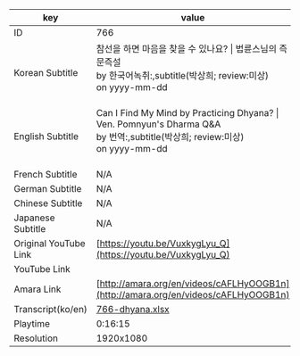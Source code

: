|  key  |  value  |
|-------|---------|
| ID            | 766 |
| Korean Subtitle | 참선을 하면 마음을 찾을 수 있나요? \| 법륜스님의 즉문즉설<br>by 한국어녹취:,subtitle(박상희; review:미상)<br>on yyyy-mm-dd<br><br>|
| English Subtitle | Can I Find My Mind by Practicing Dhyana? \| Ven. Pomnyun's Dharma Q&A<br>by 번역:,subtitle(박상희; review:미상)<br>on yyyy-mm-dd<br><br>|
| French Subtitle | N/A |
| German Subtitle | N/A |
| Chinese Subtitle | N/A |
| Japanese Subtitle | N/A |
| Original YouTube Link  | [https://youtu.be/VuxkygLyu_Q](https://youtu.be/VuxkygLyu_Q) |
| YouTube Link  |  |
| Amara Link    | [http://amara.org/en/videos/cAFLHyOOGB1n](http://amara.org/en/videos/cAFLHyOOGB1n) |
| Transcript(ko/en) | [766-dhyana.xlsx](https://github.com/jungtosociety/dharma-qna/raw/master/sub/766/766-dhyana.xlsx) |
| Playtime | 0:16:15 |
| Resolution | 1920x1080|
